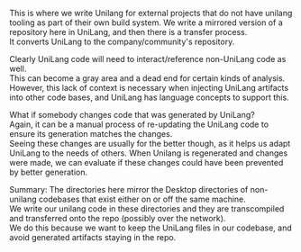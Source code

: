 This is where we write Unilang for external projects that do not have unilang tooling as part of their own build system.
We write a mirrored version of a repository here in UniLang, and then there is a transfer process.  
It converts UniLang to the company/community's repository.  

Clearly UniLang code will need to interact/reference non-UniLang code as well.  
This can become a gray area and a dead end for certain kinds of analysis.  
However, this lack of context is necessary when injecting UniLang artifacts into other code bases, and UniLang has language concepts to support this.  

What if somebody changes code that was generated by UniLang?  
Again, it can be a manual process of re-updating the UniLang code to ensure its generation matches the changes.  
Seeing these changes are usually for the better though, as it helps us adapt UniLang to the needs of others.
When Unilang is regenerated and changes were made, we can evaluate if these changes could have been prevented by better generation.

Summary:
The directories here mirror the Desktop directories of non-unilang codebases that exist either on or off the same machine.  
We write our unilang code in these directories and they are transcompiled and transferred onto the repo (possibly over the network).  
We do this because we want to keep the UniLang files in our codebase, and avoid generated artifacts staying in the repo.